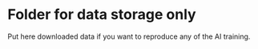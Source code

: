# Folder for data storage only

Put here downloaded data if you want to reproduce any of the AI training.